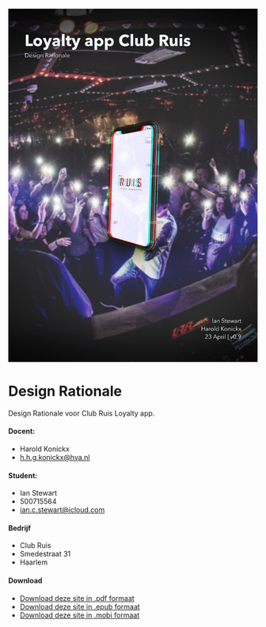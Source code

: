 ![front page](assets/images/front-page.jpg)

# Design Rationale
Design Rationale voor Club Ruis Loyalty app.

#### Docent:
* Harold Konickx
* [h.h.g.konickx@hva.nl](h.h.g.konickx@hva.nl)

#### Student:
* Ian Stewart
* 500715564
* [ian.c.stewart@icloud.com](ian.c.stewart@icloud.com)

#### Bedrijf
* Club Ruis
* Smedestraat 31
* Haarlem

#### Download
* [Download deze site in .pdf formaat](https://www.gitbook.com/download/pdf/book/iancstewart/graduation-project-design-rationale)
* [Download deze site in .epub formaat](https://www.gitbook.com/download/epub/book/iancstewart/graduation-project-design-rationale)
* [Download deze site in .mobi formaat](https://www.gitbook.com/download/mobi/book/iancstewart/graduation-project-design-rationale)
